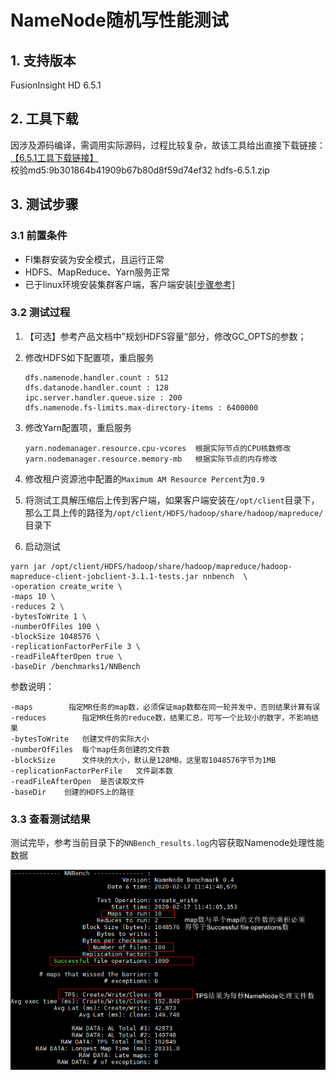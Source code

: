 # NameNode随机写性能测试

## 1. 支持版本

FusionInsight HD 6.5.1

## 2. 工具下载
因涉及源码编译，需调用实际源码，过程比较复杂，故该工具给出直接下载链接：<br/><a href="../hdfs-6.5.1.zip">【6.5.1工具下载链接】</a>
<br/>校验md5:<span class="label label-Pass ">9b301864b41909b67b80d8f59d74ef32</span>  hdfs-6.5.1.zip

## 3. 测试步骤
### 3.1 前置条件
- FI集群安装为安全模式，且运行正常
- HDFS、MapReduce、Yarn服务正常
- 已于linux环境安装集群客户端，客户端安装<a href="../../../fusioninsight_client">[步骤参考]</a>

### 3.2 测试过程

1. 【可选】参考产品文档中”规划HDFS容量“部分，修改GC_OPTS的参数；

2. 修改HDFS如下配置项，重启服务

   ```
   dfs.namenode.handler.count : 512
   dfs.datanode.handler.count : 128
   ipc.server.handler.queue.size : 200
   dfs.namenode.fs-limits.max-directory-items : 6400000
   ```
3. 修改Yarn配置项，重启服务

   ```
   yarn.nodemanager.resource.cpu-vcores  根据实际节点的CPU核数修改
   yarn.nodemanager.resource.memory-mb   根据实际节点的内存修改
   ```
4. 修改租户资源池中配置的`Maximum AM Resource Percent`为`0.9`<br />
5. 将测试工具解压缩后上传到客户端，如果客户端安装在`/opt/client`目录下，那么工具上传的路径为`/opt/client/HDFS/hadoop/share/hadoop/mapreduce/`目录下
6. 启动测试

```shell
yarn jar /opt/client/HDFS/hadoop/share/hadoop/mapreduce/hadoop-mapreduce-client-jobclient-3.1.1-tests.jar nnbench  \
-operation create_write \ 
-maps 10 \ 
-reduces 2 \
-bytesToWrite 1 \
-numberOfFiles 100 \
-blockSize 1048576 \
-replicationFactorPerFile 3 \
-readFileAfterOpen true \
-baseDir /benchmarks1/NNBench
```

参数说明：
```
-maps		 指定MR任务的map数，必须保证map数都在同一轮并发中，否则结果计算有误
-reduces		指定MR任务的reduce数，结果汇总，可写一个比较小的数字，不影响结果
-bytesToWrite	创建文件的实际大小
-numberOfFiles	每个map任务创建的文件数
-blockSize		文件块的大小，默认是128MB，这里取1048576字节为1MB
-replicationFactorPerFile	文件副本数
-readFileAfterOpen	是否读取文件
-baseDir	创建的HDFS上的路径
```
### 3.3 查看测试结果
测试完毕，参考当前目录下的`NNBench_results.log`内容获取Namenode处理性能数据

![](..\assets\nnbench1.png)